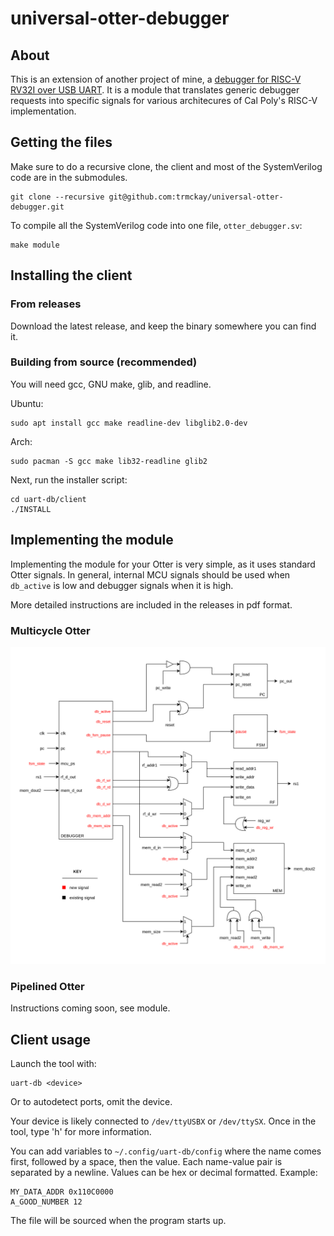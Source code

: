 # universal-otter-debugger

## About ##
This is an extension of another project of mine, a [debugger for RISC-V RV32I over USB UART](https://github.com/trmckay/riscv-uart-debugger/tree/dev). It is a module that translates generic debugger requests into specific signals for various architecures of Cal Poly's RISC-V implementation.

## Getting the files ##
Make sure to do a recursive clone, the client and most of the SystemVerilog code are in the submodules.
```
git clone --recursive git@github.com:trmckay/universal-otter-debugger.git
```
To compile all the SystemVerilog code into one file, ```otter_debugger.sv```:
```
make module
```

## Installing the client ##

### From releases ###
Download the latest release, and keep the binary somewhere you can find it.

### Building from source (recommended) ###

You will need gcc, GNU make, glib, and readline.

Ubuntu:
```
sudo apt install gcc make readline-dev libglib2.0-dev
```

Arch:
```
sudo pacman -S gcc make lib32-readline glib2
```

Next, run the installer script:
```
cd uart-db/client
./INSTALL
```

## Implementing the module ##
Implementing the module for your Otter is very simple, as it uses standard Otter signals. In general, internal MCU signals should be used when ```db_active``` is low and debugger signals when it is high.

More detailed instructions are included in the releases in pdf format.

### Multicycle Otter ###

![mc_diagram](https://raw.githubusercontent.com/trmckay/universal-otter-debugger/master/doc/tex/figures/blackbox.png)

### Pipelined Otter ###
Instructions coming soon, see module.

## Client usage ##
Launch the tool with:
```
uart-db <device>
```
Or to autodetect ports, omit the device.

Your device is likely connected to ```/dev/ttyUSBX``` or ```/dev/ttySX```.
Once in the tool, type 'h' for more information.

You can add variables to ```~/.config/uart-db/config``` where the name comes first, followed by a space, then the value. Each name-value pair is separated by a newline. Values can be hex or decimal formatted. Example:
```
MY_DATA_ADDR 0x110C0000
A_GOOD_NUMBER 12
```
The file will be sourced when the program starts up.
